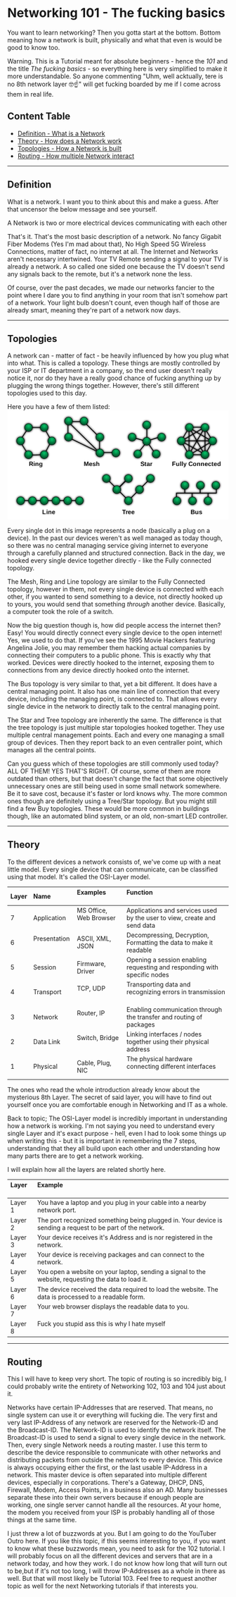 # Networking 101 - The fucking basics

You want to learn networking? Then you gotta start at the bottom. Bottom meaning how a network is built, physically and what that even is would be good to know too.

Warning. This is a Tutorial meant for absolute beginners - hence the *101* and the title *The fucking basics* - so everything here is very simplified to make it more understandable. So anyone commenting "Uhm, well acktually, tere is no 8th network layer 🤓☝" will get fucking boarded by me if I come across them in real life.

## Content Table
- [Definition - What is a Network](#Definition)
- [Theory - How does a Network work](#Topologies)
- [Topologies - How a Network is built](#Theory)
- [Routing - How multiple Network interact](#Routing)

---

## Definition
What is a network. I want you to think about this and make a guess. After that uncensor the below message and see yourself.

A Network is two or more electrical devices communicating with each other

That's it. That's the most basic description of a network. No fancy Gigabit Fiber Modems (Yes I'm mad about that), No High Speed 5G Wireless Connections, matter of fact, no internet at all. The Internet and Networks aren't necessary intertwined. Your TV Remote sending a signal to your TV is already a network. A so called one sided one because the TV doesn't send any signals back to the remote, but it's a network none the less.

Of course, over the past decades, we made our networks fancier to the point where I dare you to find anything in your room that isn't somehow part of a network. Your light bulb doesn't count, even though half of those are already smart, meaning they're part of a network now days.

---

## Topologies
A network can - matter of fact - be heavily influenced by how you plug what into what. This is called a topology. These things are mostly controlled by your ISP or IT department in a company, so the end user doesn't really notice it, nor do they have a really good chance of fucking anything up by plugging the wrong things together. However, there's still different topologies used to this day. 

Here you have a few of them listed:
![Network Topologies](./img/topologies.png)

Every single dot in this image represents a node (basically a plug on a device). In the past our devices weren't as well managed as today though, so there was no central managing service giving internet to everyone through a carefully planned and structured connection. Back in the day, we hooked every single device together directly - like the Fully connected topology.

The Mesh, Ring and Line topology are similar to the Fully Connected topology, however in them, not every single device is connected with each other, if you wanted to send something to a device, not directly hooked up to yours, you would send that something *through* another device. Basically, a computer took the role of a switch.

Now the big question though is, how did people access the internet then? Easy! You would directly connect every single device to the open internet! Yes, we used to do that. If you've see the 1995 Movie Hackers featuring Angelina Jolie, you may remember them hacking actual companies by connecting their computers to a public phone. This is exactly why that worked. Devices were directly hooked to the internet, exposing them to connections from any device directly hooked onto the internet.

The Bus topology is very similar to that, yet a bit different. It does have a central managing point. It also has one main line of connection that every device, including the managing point, is connected to. That allows every single device in the network to directly talk to the central managing point.

The Star and Tree topology are inherently the same. The difference is that the tree topology is just multiple star topologies hooked together. They use multiple central management points. Each and every one managing a small group of devices. Then they report back to an even centraller point, which manages all the central points.

Can you guess which of these topologies are still commonly used today?
ALL OF THEM! YES THAT'S RIGHT. Of course, some of them are more outdated than others, but that doesn't change the fact that some objectively unnecessary ones are still being used in some small network somewhere. Be it to save cost, because it's faster or lord knows why.
The more common ones though are definitely using a Tree/Star topology. But you might still find a few Buy topologies. These would be more common in buildings though, like an automated blind system, or an old, non-smart LED controller.

---

## Theory
To the different devices a network consists of, we've come up with a neat little model. Every single device that can communicate, can be classified using that model. It's called the OSI-Layer model.

| Layer | Name          | Examples                  | Function                                                                  |
|:----- |:------------- |:--------------------------|:------------------------------------------------------------------------- |
| 7     | Application   | MS Office, Web Browser    | Applications and services used by the user to view, create and send data  |
| 6     | Presentation  | ASCII, XML, JSON          | Decompressing, Decryption, Formatting the data to make it readable        |
| 5     | Session       | Firmware, Driver          | Opening a session enabling requesting and responding with specific nodes  |
| 4     | Transport     | TCP, UDP                  | Transporting data and recognizing errors in transmission                  |
| 3     | Network       | Router, IP                | Enabling communication through the transfer and routing of packages       |
| 2     | Data Link     | Switch, Bridge            | Linking interfaces / nodes together using their physical address          |
| 1     | Physical      | Cable, Plug, NIC          | The physical hardware connecting different interfaces                     |

The ones who read the whole introduction already know about the mysterious 8th Layer. The secret of said layer, you will have to find out yourself once you are comfortable enough in Networking and IT as a whole.

Back to topic; The OSI-Layer model is incredibly important in understanding how a network is working. I'm not saying you need to understand every single Layer and it's exact purpose - hell, even I had to look some things up when writing this - but it is important in remembering the 7 steps, understanding that they all build upon each other and understanding how many parts there are to get a network working.

I will explain how all the layers are related shortly here.

| Layer     | Example                                                                                                                                   |
|:--------- |:----------------------------------------------------------------------------------------------------------------------------------------- |
| Layer 1   | You have a laptop and you plug in your cable into a nearby network port.                                                                  |
| Layer 2   | The port recognized something being plugged in. Your device is sending a request to be part of the network.                               |
| Layer 3   | Your device receives it's Address and is nor registered in the network.                                                                   |
| Layer 4   | Your device is receiving packages and can connect to the network.                                                                         |
| Layer 5   | You open a website on your laptop, sending a signal to the website, requesting the data to load it.                                       |
| Layer 6   | The device received the data required to load the website. The data is processed to a readable form.                                      |
| Layer 7   | Your web browser displays the readable data to you.                                                                                       |
| Layer 8   | Fuck you stupid ass this is why I hate myself                                                                                             |

---

## Routing

This I will have to keep very short. The topic of routing is so incredibly big, I could probably write the entirety of Networking 102, 103 and 104 just about it.

Networks have certain IP-Addresses that are reserved. That means, no single system can use it or everything will fucking die. The very first and very last IP-Address of any network are reserved for the Network-ID and the Broadcast-ID. The Network-ID is used to identify the network itself. The Broadcast-ID is used to send a signal to every single device in the network. Then, every single Network needs a routing master. I use this term to describe the device responsible to communicate with other networks and distributing packets from outside the network to every device. This device is always occupying either the first, or the last usable IP-Address in a network. This master device is often separated into multiple different devices, especially in corporations. There's a Gateway, DHCP, DNS, Firewall, Modem, Access Points, in a business also an AD. Many businesses separate these into their own servers because if enough people are working, one single server cannot handle all the resources. At your home, the modem you received from your ISP is probably handling all of those things at the same time.

I just threw a lot of buzzwords at you. But I am going to do the YouTuber Outro here. If you like this topic, if this seems interesting to you, if you want to know what these buzzwords mean, you need to ask for the 102 tutorial. I will probably focus on all the different devices and servers that are in a network today, and how they work. I do not know how long that will turn out to be,but if it's not too long, I will throw IP-Addresses as a whole in there as well. But that will most likely be Tutorial 103. Feel free to request another topic as well for the next Networking tutorials if that interests you.
